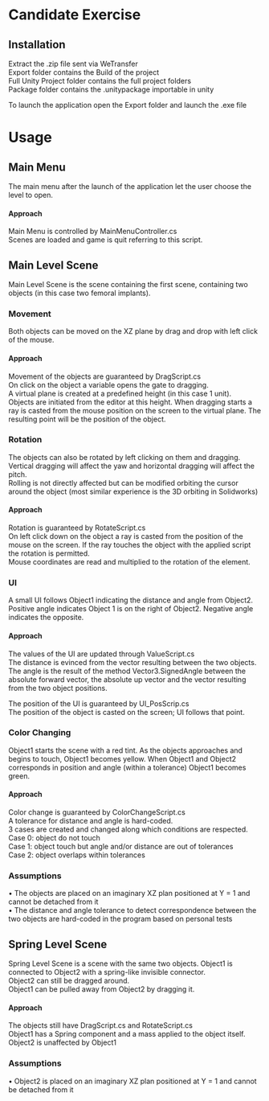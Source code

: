 # Candidate Exercise

## Installation
Extract the .zip file sent via WeTransfer  
Export folder contains the Build of the project  
Full Unity Project folder contains the full project folders  
Package folder contains the .unitypackage importable in unity  

To launch the application open the Export folder and launch the .exe file
# Usage
## Main Menu
The main menu after the launch of the application let the user choose the level to open.
#### Approach
Main Menu is controlled by MainMenuController.cs  
Scenes are loaded and game is quit referring to this script.

## Main Level Scene
Main Level Scene is the scene containing the first scene, containing two objects (in this case two femoral implants).
### Movement
Both objects can be moved on the XZ plane by drag and drop with left click of the mouse.
#### Approach
Movement of the objects are guaranteed by DragScript.cs  
On click on the object a variable opens the gate to dragging.  
A virtual plane is created at a predefined height (in this case 1 unit).  
Objects are initiated from the editor at this height. When dragging starts a ray is casted from the mouse position on the screen to the virtual plane. The resulting point will be the position of the object.
### Rotation
The objects can also be rotated by left clicking on them and dragging.  
Vertical dragging will affect the yaw and horizontal dragging will affect the pitch.  
Rolling is not directly affected but can be modified orbiting the cursor around the object (most similar experience is the 3D orbiting in Solidworks)
#### Approach
Rotation is guaranteed by RotateScript.cs  
On left click down on the object a ray is casted from the position of the mouse on the screen. If the ray touches the object with the applied script the rotation is permitted.  
Mouse coordinates are read and multiplied to the rotation of the element.
### UI
A small UI follows Object1 indicating the distance and angle from Object2. Positive angle indicates Object 1 is on the right of Object2. Negative angle indicates the opposite.
#### Approach
The values of the UI are updated through ValueScript.cs  
The distance is evinced from the vector resulting between the two objects.  
The angle is the result of the method Vector3.SignedAngle between the absolute forward vector, the absolute up vector and the vector resulting from the two object positions.

The position of the UI is guaranteed by UI_PosScrip.cs  
The position of the object is casted on the screen; UI follows that point.
### Color Changing
Object1 starts the scene with a red tint. As the objects approaches and begins to touch, Object1 becomes yellow. When Object1 and Object2 corresponds in position and angle (within a tolerance) Object1 becomes green.
#### Approach
Color change is guaranteed by ColorChangeScript.cs  
A tolerance for distance and angle is hard-coded.  
3 cases are created and changed along which conditions are respected.  
Case 0: object do not touch  
Case 1: object touch but angle and/or distance are out of tolerances  
Case 2: object overlaps within tolerances  
### Assumptions
• The objects are placed on an imaginary XZ plan positioned at Y = 1 and cannot be detached from it  
• The distance and angle tolerance to detect correspondence between the two objects are hard-coded in the program based on personal tests
## Spring Level Scene
Spring Level Scene is a scene with the same two objects. Object1 is connected to Object2 with a spring-like invisible connector.  
Object2 can still be dragged around.  
Object1 can be pulled away from Object2 by dragging it.  
#### Approach
The objects still have DragScript.cs and RotateScript.cs  
Object1 has a Spring component and a mass applied to the object itself.  
Object2 is unaffected by Object1  

### Assumptions
• Object2 is placed on an imaginary XZ plan positioned at Y = 1 and cannot be detached from it

